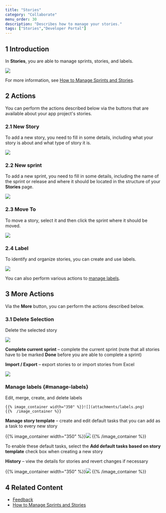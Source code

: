 ```yaml
---
title: "Stories"
category: "Collaborate"
menu_order: 30
description: "Describes how to manage your stories."
tags: ["Stories","Developer Portal"]
---
```


## 1 Introduction

In **Stories**, you are able to manage sprints, stories, and labels. 

![](attachments/stories.png)

For more information, see [How to Manage Sprints and Stories](/developerportal/howto/managing-your-application-requirements-with-mendix).

## 2 Actions

You can perform the actions described below via the buttons that are available about your app project's stories.

### 2.1 New Story

To add a new story, you need to fill in some details, including what your story is about and what type of story it is.

![](attachments/story-example.png)

### 2.2 New sprint

To add a new sprint, you need to fill in some details, including the name of the sprint or release and where it should be located in the structure of your **Stories** page.

![](attachments/sprint-example.png)

### 2.3 Move To

To move a story, select it and then click the sprint where it should be moved.

![](attachments/move-to.png)

### 2.4 Label

To identify and organize stories, you can create and use labels.

![](attachments/label.png)

You can also perform various actions to [manage labels](#manage-labels).

## 3 More Actions

Via the **More** button, you can perform the actions described below.

### 3.1 Delete Selection

Delete the selected story

![](attachments/delete-selection.png)

**Complete current sprint** – complete the current sprint (note that all stories have to be marked **Done** before you are able to complete a sprint)

**Import / Export** – export stories to or import stories from Excel

![](attachments/import-export.png)

### Manage labels {#manage-labels}

Edit, merge, create, and delete labels

    {{% image_container width="350" %}}![](attachments/labels.png)
    {{%  /image_container %}}

**Manage story template** – create and edit default tasks that you can add as a task to every new story

{{% image_container width="350" %}}![](attachments/default-task.png)
{{%  /image_container %}}

To enable these default tasks, select the **Add default tasks based on story template** check box when creating a new story

**History** – view the details for stories and revert changes if necessary

{{% image_container width="350" %}}![](attachments/default-task.png)
{{%  /image_container %}}

## 4 Related Content

* [Feedback](/developerportal/collaborate/feedback)
* [How to Manage Sprints and Stories](/developerportal/howto/managing-your-application-requirements-with-mendix)
